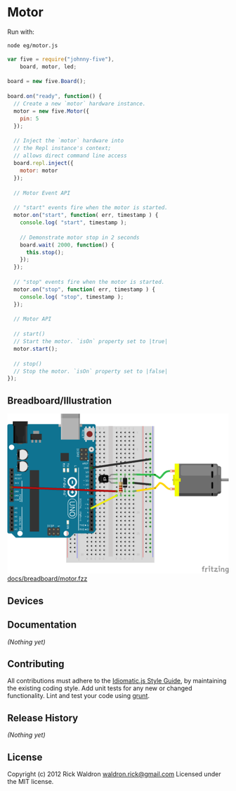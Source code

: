 # Motor

Run with:
```bash
node eg/motor.js
```


```javascript
var five = require("johnny-five"),
    board, motor, led;

board = new five.Board();

board.on("ready", function() {
  // Create a new `motor` hardware instance.
  motor = new five.Motor({
    pin: 5
  });

  // Inject the `motor` hardware into
  // the Repl instance's context;
  // allows direct command line access
  board.repl.inject({
    motor: motor
  });

  // Motor Event API

  // "start" events fire when the motor is started.
  motor.on("start", function( err, timestamp ) {
    console.log( "start", timestamp );

    // Demonstrate motor stop in 2 seconds
    board.wait( 2000, function() {
      this.stop();
    });
  });

  // "stop" events fire when the motor is started.
  motor.on("stop", function( err, timestamp ) {
    console.log( "stop", timestamp );
  });

  // Motor API

  // start()
  // Start the motor. `isOn` property set to |true|
  motor.start();

  // stop()
  // Stop the motor. `isOn` property set to |false|
});

```

## Breadboard/Illustration

![docs/breadboard/motor.png](breadboard/motor.png)
[docs/breadboard/motor.fzz](breadboard/motor.fzz)



## Devices




## Documentation

_(Nothing yet)_









## Contributing
All contributions must adhere to the [Idiomatic.js Style Guide](https://github.com/rwldrn/idiomatic.js),
by maintaining the existing coding style. Add unit tests for any new or changed functionality. Lint and test your code using [grunt](https://github.com/cowboy/grunt).

## Release History
_(Nothing yet)_

## License
Copyright (c) 2012 Rick Waldron <waldron.rick@gmail.com>
Licensed under the MIT license.
